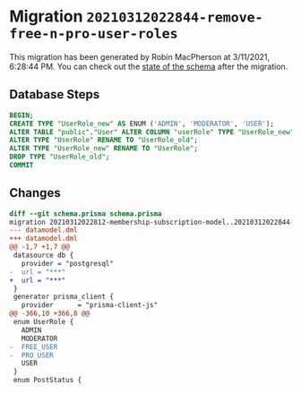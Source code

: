 # Migration `20210312022844-remove-free-n-pro-user-roles`

This migration has been generated by Robin MacPherson at 3/11/2021, 6:28:44 PM.
You can check out the [state of the schema](./schema.prisma) after the migration.

## Database Steps

```sql
BEGIN;
CREATE TYPE "UserRole_new" AS ENUM ('ADMIN', 'MODERATOR', 'USER');
ALTER TABLE "public"."User" ALTER COLUMN "userRole" TYPE "UserRole_new" USING ("userRole"::text::"UserRole_new");
ALTER TYPE "UserRole" RENAME TO "UserRole_old";
ALTER TYPE "UserRole_new" RENAME TO "UserRole";
DROP TYPE "UserRole_old";
COMMIT
```

## Changes

```diff
diff --git schema.prisma schema.prisma
migration 20210312022812-membership-subscription-model..20210312022844-remove-free-n-pro-user-roles
--- datamodel.dml
+++ datamodel.dml
@@ -1,7 +1,7 @@
 datasource db {
   provider = "postgresql"
-  url = "***"
+  url = "***"
 }
 generator prisma_client {
   provider      = "prisma-client-js"
@@ -366,10 +366,8 @@
 enum UserRole {
   ADMIN
   MODERATOR
-  FREE_USER
-  PRO_USER
   USER
 }
 enum PostStatus {
```


